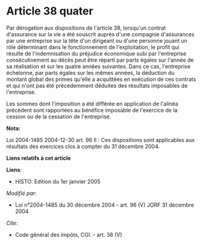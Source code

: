 # Article 38 quater

Par dérogation aux dispositions de l'article 38, lorsqu'un contrat d'assurance sur la vie a été souscrit auprès d'une
compagnie d'assurances par une entreprise sur la tête d'un dirigeant ou d'une personne jouant un rôle déterminant dans le
fonctionnement de l'exploitation, le profit qui résulte de l'indemnisation du préjudice économique subi par l'entreprise
consécutivement au décès peut être réparti par parts égales sur l'année de sa réalisation et sur les quatre années suivantes.
Dans ce cas, l'entreprise échelonne, par parts égales sur les mêmes années, la déduction du montant global des primes qu'elle
a acquittées en exécution de ces contrats et qui n'ont pas été précédemment déduites des résultats imposables de
l'entreprise. 

Les sommes dont l'imposition a été différée en application de l'alinéa précédent sont rapportées au bénéfice imposable de
l'exercice de la cession ou de la cessation de l'entreprise.

**Nota:**

Loi 2004-1485 2004-12-30 art. 96 II : Ces dispositions sont applicables aux résultats des exercices clos à compter du 31
décembre 2004.

**Liens relatifs à cet article**

**Liens**:

  - HISTO: Edition du 1er janvier 2005

_Modifié par_:

  - Loi n°2004-1485 du 30 décembre 2004 - art. 96 (V) JORF 31 décembre 2004

_Cite_:

  - Code général des impôts, CGI. - art. 38 (V)
